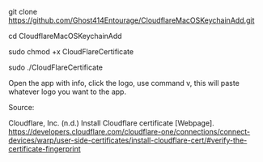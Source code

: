 git clone https://github.com/Ghost414Entourage/CloudflareMacOSKeychainAdd.git

cd CloudflareMacOSKeychainAdd 

sudo chmod +x CloudFlareCertificate 

sudo ./CloudFlareCertificate 

Open the app with info, click the logo, use command v, this will paste whatever logo you want to the app. 













Source:

Cloudflare, Inc. (n.d.) Install Cloudflare certificate [Webpage]. https://developers.cloudflare.com/cloudflare-one/connections/connect-devices/warp/user-side-certificates/install-cloudflare-cert/#verify-the-certificate-fingerprint

